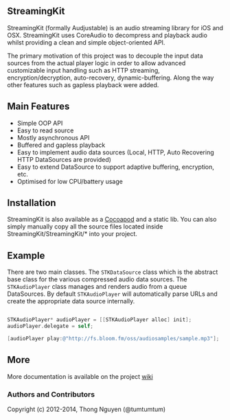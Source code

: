 ## StreamingKit

StreamingKit (formally Audjustable) is an audio streaming library for iOS and OSX.  StreamingKit uses CoreAudio to decompress and playback audio whilst providing a clean and simple object-oriented API.

The primary motivation of this project was to decouple the input data sources from the actual player logic in order to allow advanced customizable input handling such as HTTP streaming, encryption/decryption, auto-recovery, dynamic-buffering. Along the way other features such as gapless playback were added.

## Main Features

* Simple OOP API
* Easy to read source
* Mostly asynchronous API
* Buffered and gapless playback
* Easy to implement audio data sources (Local, HTTP, Auto Recovering HTTP DataSources are provided)
* Easy to extend DataSource to support adaptive buffering, encryption, etc.
* Optimised for low CPU/battery usage

## Installation

StreamingKit is also available as a [Cocoapod](http://cocoapods.org/?q=StreamingKit) and a static lib. You can also simply manually copy all the source files located inside StreamingKit/StreamingKit/* into your project.

## Example

There are two main classes.  The `STKDataSource` class which is the abstract base class for the various compressed audio data sources. The `STKAudioPlayer` class manages and renders audio from a queue DataSources. By default `STKAudioPlayer` will automatically parse URLs and create the appropriate data source internally.

```objective-c

STKAudioPlayer* audioPlayer = [[STKAudioPlayer alloc] init];
audioPlayer.delegate = self;

[audioPlayer play:@"http://fs.bloom.fm/oss/audiosamples/sample.mp3"];


```

## More

More documentation is available on the project [wiki](https://github.com/tumtumtum/StreamingKit/wiki)

### Authors and Contributors
Copyright (c) 2012-2014, Thong Nguyen (@tumtumtum)
